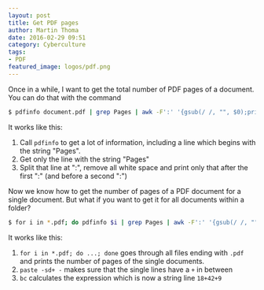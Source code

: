 ```yaml
---
layout: post
title: Get PDF pages
author: Martin Thoma
date: 2016-02-29 09:51
category: Cyberculture
tags:
- PDF
featured_image: logos/pdf.png
---
```


Once in a while, I want to get the total number of PDF pages of a document.
You can do that with the command

```bash
$ pdfinfo document.pdf | grep Pages | awk -F':' '{gsub(/ /, "", $0);print $2}'
```

It works like this:

1. Call `pdfinfo` to get a lot of information, including a line which begins
   with the string "Pages".
2. Get only the line with the string "Pages"
3. Split that line at ":", remove all white space and print only that after the
   first ":" (and before a second ":")

Now we know how to get the number of pages of a PDF document for a single
document. But what if you want to get it for all documents within a folder?

```bash
$ for i in *.pdf; do pdfinfo $i | grep Pages | awk -F':' '{gsub(/ /, "", $0);print $2}'; done | paste -sd+ - | bc
```

It works like this:

1. `for i in *.pdf; do ...; done` goes through all files ending with `.pdf` and
   prints the number of pages of the single documents.
2. `paste -sd+ -` makes sure that the single lines have a `+` in between
3. `bc` calculates the expression which is now a string line `18+42+9`
